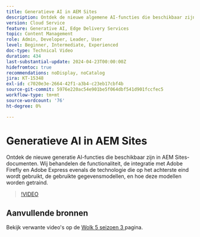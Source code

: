```yaml
---
title: Generatieve AI in AEM Sites
description: Ontdek de nieuwe algemene AI-functies die beschikbaar zijn voor het ontwerpen van AEM document.
version: Cloud Service
feature: Generative AI, Edge Delivery Services
topic: Content Management
role: Admin, Developer, Leader, User
level: Beginner, Intermediate, Experienced
doc-type: Technical Video
duration: 434
last-substantial-update: 2024-04-23T00:00:00Z
hidefromtoc: true
recommendations: noDisplay, noCatalog
jira: KT-15348
exl-id: c7020e3e-2664-42f1-a3b4-c23eb17cbf4b
source-git-commit: 5976e220ac54e901be5f064dbf541d901fccfec5
workflow-type: tm+mt
source-wordcount: '76'
ht-degree: 0%

---
```


# Generatieve AI in AEM Sites

Ontdek de nieuwe generatie AI-functies die beschikbaar zijn in AEM Sites-documenten. Wij behandelen de functionaliteit, de integratie met Adobe Firefly en Adobe Express evenals de technologie die op het achterste eind wordt gebruikt, de gebruikte gegevensmodellen, en hoe deze modellen worden getraind.

>[!VIDEO](https://video.tv.adobe.com/v/3428436/?learn=on)

## Aanvullende bronnen

Bekijk verwante video&#39;s op de [ Wolk 5 seizoen 3 ](../cloud5-season-3.md) pagina.
